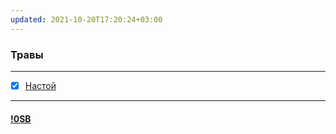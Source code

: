 ```yaml
---
updated: 2021-10-20T17:20:24+03:00
---
```


### Травы
***
- [x] [Настой](!Herbanastoy.md)  
***
#### [!0SB](!0SB.md)  
